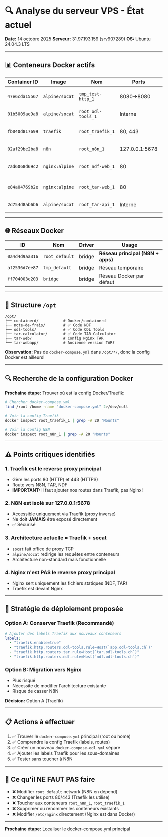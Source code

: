 # 🔍 Analyse du serveur VPS - État actuel

**Date:** 14 octobre 2025
**Serveur:** 31.97.193.159 (srv907289)
**OS:** Ubuntu 24.04.3 LTS

---

## 📊 Conteneurs Docker actifs

| Container ID | Image | Nom | Ports | Status | Rôle |
|--------------|-------|-----|-------|--------|------|
| `47e6cda15567` | `alpine/socat` | `tmp_test-http_1` | 8080→8080 | Up 17h | Proxy temporaire HTTP |
| `01b5009ae9a8` | `alpine/socat` | `root_odl-tools_1` | Interne | Up 18h | Proxy ODL Tools |
| `fb040d817699` | `traefik` | `root_traefik_1` | 80, 443 | Up 17h | **Reverse Proxy principal** |
| `02af29be2ba8` | `n8n` | `root_n8n_1` | 127.0.0.1:5678 | Up 34h | **N8N (ISOLÉ)** ⚠️ |
| `7ad6068d69c2` | `nginx:alpine` | `root_ndf-web_1` | 80 | Up 34h | Notes de Frais (web) |
| `e84a04769b2e` | `nginx:alpine` | `root_tar-web_1` | 80 | Up 34h | TAR Calculator (web) |
| `2d754d8ab6b6` | `alpine/socat` | `root_tar-api_1` | Interne | Up 34h | TAR API proxy |

---

## 🌐 Réseaux Docker

| ID | Nom | Driver | Usage |
|----|-----|--------|-------|
| `0a4d4d9aa316` | `root_default` | bridge | **Réseau principal (N8N + apps)** |
| `af2536d7ee87` | `tmp_default` | bridge | Réseau temporaire |
| `ff704003e203` | `bridge` | bridge | Réseau Docker par défaut |

---

## 📁 Structure `/opt`

```
/opt/
├── containerd/           # Docker/containerd
├── note-de-frais/        # ✅ Code NDF
├── odl-tools/            # ✅ Code ODL Tools
├── tar-calculator/       # ✅ Code TAR Calculator
├── tar-web/              # Config Nginx TAR
└── tar-webapp/           # Ancienne version TAR?
```

**Observation:** Pas de `docker-compose.yml` dans `/opt/*/`, donc la config Docker est ailleurs!

---

## 🔍 Recherche de la configuration Docker

**Prochaine étape:** Trouver où est la config Docker/Traefik:

```bash
# Chercher docker-compose.yml
find /root /home -name "docker-compose.yml" 2>/dev/null

# Voir la config Traefik
docker inspect root_traefik_1 | grep -A 20 "Mounts"

# Voir la config N8N
docker inspect root_n8n_1 | grep -A 20 "Mounts"
```

---

## ⚠️ Points critiques identifiés

### 1. **Traefik est le reverse proxy principal**
- Gère les ports 80 (HTTP) et 443 (HTTPS)
- Route vers N8N, TAR, NDF
- **IMPORTANT:** Il faut ajouter nos routes dans Traefik, pas Nginx!

### 2. **N8N est isolé sur 127.0.0.1:5678**
- Accessible uniquement via Traefik (proxy inverse)
- Ne doit **JAMAIS** être exposé directement
- ✅ Sécurisé

### 3. **Architecture actuelle = Traefik + socat**
- `socat` fait office de proxy TCP
- `alpine/socat` redirige les requêtes entre conteneurs
- Architecture non-standard mais fonctionnelle

### 4. **Nginx n'est PAS le reverse proxy principal**
- Nginx sert uniquement les fichiers statiques (NDF, TAR)
- Traefik est devant Nginx

---

## 🎯 Stratégie de déploiement proposée

### Option A: Conserver Traefik (Recommandé)
```yaml
# Ajouter des labels Traefik aux nouveaux conteneurs
labels:
  - "traefik.enable=true"
  - "traefik.http.routers.odl-tools.rule=Host(`app.odl-tools.ch`)"
  - "traefik.http.routers.tar.rule=Host(`tar.odl-tools.ch`)"
  - "traefik.http.routers.ndf.rule=Host(`ndf.odl-tools.ch`)"
```

### Option B: Migration vers Nginx
- Plus risqué
- Nécessite de modifier l'architecture existante
- Risque de casser N8N

**Décision:** Option A (Traefik)

---

## 📋 Actions à effectuer

1. ✅ Trouver le `docker-compose.yml` principal (root ou home)
2. ✅ Comprendre la config Traefik (labels, routes)
3. ✅ Créer un nouveau `docker-compose-odl.yml` séparé
4. ✅ Ajouter les labels Traefik pour les sous-domaines
5. ✅ Tester sans toucher à N8N

---

## 🚨 Ce qu'il NE FAUT PAS faire

- ❌ Modifier `root_default` network (N8N en dépend)
- ❌ Changer les ports 80/443 (Traefik les utilise)
- ❌ Toucher aux conteneurs `root_n8n_1`, `root_traefik_1`
- ❌ Supprimer ou renommer les conteneurs existants
- ❌ Modifier `/etc/nginx` directement (Nginx est dans Docker)

---

**Prochaine étape:** Localiser le docker-compose.yml principal
